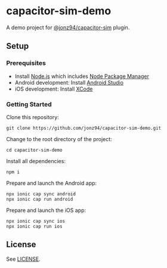 # capacitor-sim-demo

A demo project for [@jonz94/capacitor-sim](https://github.com/jonz94/capacitor-sim) plugin.

## Setup

### Prerequisites

- Install [Node.js](https://nodejs.org) which includes [Node Package Manager](https://www.npmjs.com/get-npm)
- Android development: Install [Android Studio](https://developer.android.com/studio)
- iOS development: Install [XCode](https://apps.apple.com/de/app/xcode/id497799835?mt=12)

### Getting Started

Clone this repository:

```console
git clone https://github.com/jonz94/capacitor-sim-demo.git
```

Change to the root directory of the project:

```console
cd capacitor-sim-demo
```

Install all dependencies:

```console
npm i
```

Prepare and launch the Android app:

```console
npx ionic cap sync android
npx ionic cap run android
```

Prepare and launch the iOS app:

```console
npx ionic cap sync ios
npx ionic cap run ios
```

## License

See [LICENSE](https://github.com/jonz94/capacitor-sim-demo/blob/main/LICENSE).

